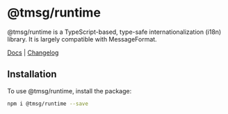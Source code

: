 # @tmsg/runtime

@tmsg/runtime is a TypeScript-based, type-safe internationalization (i18n) library. It is largely compatible with MessageFormat.

[Docs](https://github.com/tanekloc/tmsg/blob/main/README.md) | [Changelog](https://github.com/tanekloc/tmsg/tree/main/packages/runtime)

## Installation

To use @tmsg/runtime, install the package:

```sh
npm i @tmsg/runtime --save
```
